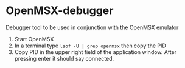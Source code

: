 # OpenMSX-debugger
Debugger tool to be used in conjunction with the OpenMSX emulator

1. Start OpenMSX
2. In a terminal type <code>lsof -U | grep openmsx</code> then copy the PID
3. Copy PID in the upper right field of the application window. After pressing enter it should say connected.
